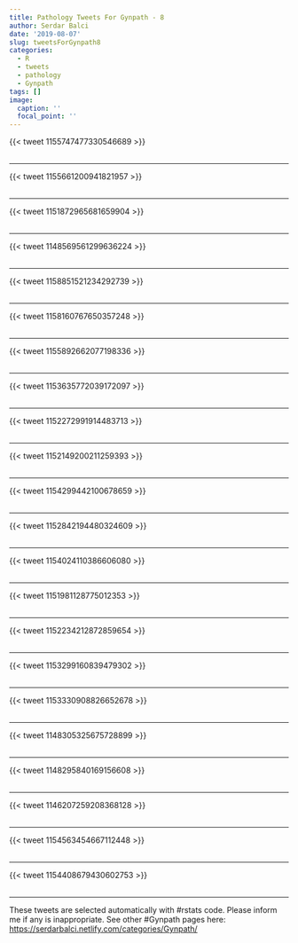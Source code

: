 ```yaml
---
title: Pathology Tweets For Gynpath - 8
author: Serdar Balci
date: '2019-08-07'
slug: tweetsForGynpath8
categories:
  - R
  - tweets
  - pathology
  - Gynpath
tags: []
image:
  caption: ''
  focal_point: ''
---
```



{{< tweet 1155747477330546689 >}}
<br>
<br>
<hr>
{{< tweet 1155661200941821957 >}}
<br>
<br>
<hr>
{{< tweet 1151872965681659904 >}}
<br>
<br>
<hr>
{{< tweet 1148569561299636224 >}}
<br>
<br>
<hr>
{{< tweet 1158851521234292739 >}}
<br>
<br>
<hr>
{{< tweet 1158160767650357248 >}}
<br>
<br>
<hr>
{{< tweet 1155892662077198336 >}}
<br>
<br>
<hr>
{{< tweet 1153635772039172097 >}}
<br>
<br>
<hr>
{{< tweet 1152272991914483713 >}}
<br>
<br>
<hr>
{{< tweet 1152149200211259393 >}}
<br>
<br>
<hr>
{{< tweet 1154299442100678659 >}}
<br>
<br>
<hr>
{{< tweet 1152842194480324609 >}}
<br>
<br>
<hr>
{{< tweet 1154024110386606080 >}}
<br>
<br>
<hr>
{{< tweet 1151981128775012353 >}}
<br>
<br>
<hr>
{{< tweet 1152234212872859654 >}}
<br>
<br>
<hr>
{{< tweet 1153299160839479302 >}}
<br>
<br>
<hr>
{{< tweet 1153330908826652678 >}}
<br>
<br>
<hr>
{{< tweet 1148305325675728899 >}}
<br>
<br>
<hr>
{{< tweet 1148295840169156608 >}}
<br>
<br>
<hr>
{{< tweet 1146207259208368128 >}}
<br>
<br>
<hr>
{{< tweet 1154563454667112448 >}}
<br>
<br>
<hr>
{{< tweet 1154408679430602753 >}}
<br>
<br>
<hr>


These tweets are selected automatically with #rstats code. Please inform me if any is inappropriate.
See other #Gynpath pages here: https://serdarbalci.netlify.com/categories/Gynpath/
